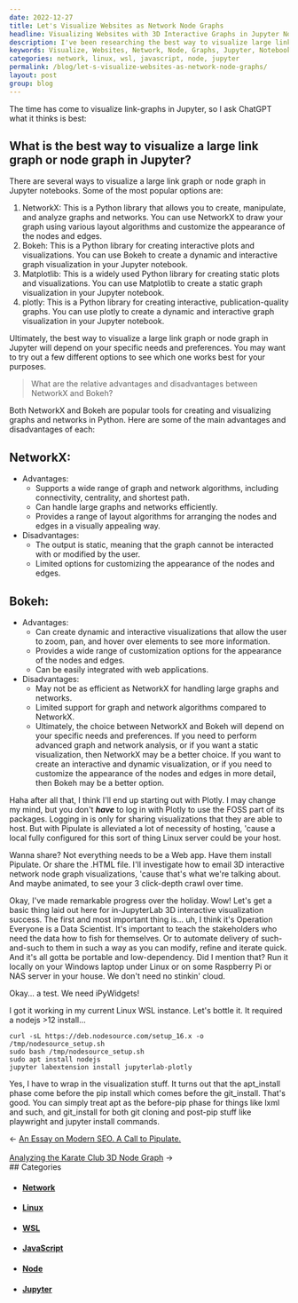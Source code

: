 ```yaml
---
date: 2022-12-27
title: Let's Visualize Websites as Network Node Graphs
headline: Visualizing Websites with 3D Interactive Graphs in Jupyter Notebooks
description: I've been researching the best way to visualize large link and node graphs in Jupyter notebooks, comparing the advantages and disadvantages of using NetworkX and Bokeh, and have decided to try out Plotly. Over the holiday I made progress and outlined a plan to create 3D interactive visualizations in JupyterLab. I'm also teaching stakeholders how to access data on their own by setting up an instance of Linux WSL, installing nodejs and jupyter.
keywords: Visualize, Websites, Network, Node, Graphs, Jupyter, Notebooks, NetworkX, Bokeh, Plotly, 3D, Interactive, Visualizations, JupyterLab, Linux, WSL, Nodejs, Labextension, Automating, Delivery, Portable, Low-Dependency, Apt_Install, Pip_Install, Git_Install
categories: network, linux, wsl, javascript, node, jupyter
permalink: /blog/let-s-visualize-websites-as-network-node-graphs/
layout: post
group: blog
---
```



The time has come to visualize link-graphs in Jupyter, so I ask ChatGPT what it
thinks is best:

## What is the best way to visualize a large link graph or node graph in Jupyter?

There are several ways to visualize a large link graph or node graph in Jupyter notebooks. Some of the most popular options are:

1. NetworkX: This is a Python library that allows you to create, manipulate, and analyze graphs and networks. You can use NetworkX to draw your graph using various layout algorithms and customize the appearance of the nodes and edges.
1. Bokeh: This is a Python library for creating interactive plots and visualizations. You can use Bokeh to create a dynamic and interactive graph visualization in your Jupyter notebook.
1. Matplotlib: This is a widely used Python library for creating static plots and visualizations. You can use Matplotlib to create a static graph visualization in your Jupyter notebook.
1. plotly: This is a Python library for creating interactive, publication-quality graphs. You can use plotly to create a dynamic and interactive graph visualization in your Jupyter notebook.

Ultimately, the best way to visualize a large link graph or node graph in Jupyter will depend on your specific needs and preferences. You may want to try out a few different options to see which one works best for your purposes.

> What are the relative advantages and disadvantages between NetworkX and Bokeh?

Both NetworkX and Bokeh are popular tools for creating and visualizing graphs and networks in Python. Here are some of the main advantages and disadvantages of each:

## NetworkX:

- Advantages:
  - Supports a wide range of graph and network algorithms, including connectivity, centrality, and shortest path.
  - Can handle large graphs and networks efficiently.
  - Provides a range of layout algorithms for arranging the nodes and edges in a visually appealing way.
- Disadvantages:
  - The output is static, meaning that the graph cannot be interacted with or modified by the user.
  - Limited options for customizing the appearance of the nodes and edges.

## Bokeh:

- Advantages:
  - Can create dynamic and interactive visualizations that allow the user to zoom, pan, and hover over elements to see more information.
  - Provides a wide range of customization options for the appearance of the nodes and edges.
  - Can be easily integrated with web applications.
- Disadvantages:
  - May not be as efficient as NetworkX for handling large graphs and networks.
  - Limited support for graph and network algorithms compared to NetworkX.
  - Ultimately, the choice between NetworkX and Bokeh will depend on your specific needs and preferences. If you need to perform advanced graph and network analysis, or if you want a static visualization, then NetworkX may be a better choice. If you want to create an interactive and dynamic visualization, or if you need to customize the appearance of the nodes and edges in more detail, then Bokeh may be a better option.

Haha after all that, I think I'll end up starting out with Plotly. I may change
my mind, but you don't ***have*** to log in with Plotly to use the FOSS part of
its packages. Logging in is only for sharing visualizations that they are able
to host. But with Pipulate is alleviated a lot of necessity of hosting, 'cause
a local fully configured for this sort of thing Linux server could be your
host.

Wanna share? Not everything needs to be a Web app. Have them install Pipulate.
Or share the .HTML file. I'll investigate how to email 3D interactive network
node graph visualizations, 'cause that's what we're talking about. And maybe
animated, to see your 3 click-depth crawl over time.

Okay, I've made remarkable progress over the holiday. Wow! Let's get a basic
thing laid out here for in-JupyterLab 3D interactive visualization success. The
first and most important thing is... uh, I think it's Operation Everyone is a
Data Scientist. It's important to teach the stakeholders who need the data how
to fish for themselves. Or to automate delivery of such-and-such to them in
such a way as you can modify, refine and iterate quick. And it's all gotta be
portable and low-dependency. Did I mention that? Run it locally on your Windows
laptop under Linux or on some Raspberry Pi or NAS server in your house. We
don't need no stinkin' cloud.

Okay... a test. We need iPyWidgets!

I got it working in my current Linux WSL instance. Let's bottle it. It required
a nodejs >12 install...

    curl -sL https://deb.nodesource.com/setup_16.x -o /tmp/nodesource_setup.sh
    sudo bash /tmp/nodesource_setup.sh
    sudo apt install nodejs
    jupyter labextension install jupyterlab-plotly

Yes, I have to wrap in the visualization stuff. It turns out that the
apt_install phase come before the pip install which comes before the
git_install. That's good. You can simply treat apt as the before-pip phase for
things like lxml and such, and git_install for both git cloning and post-pip
stuff like playwright and jupyter install commands.


<div class="arrow-links"><div class="post-nav-prev"><span class="arrow">&larr;&nbsp;</span><a href="/blog/an-essay-on-modern-seo-a-call-to-pipulate/">An Essay on Modern SEO. A Call to Pipulate.</a></div> &nbsp; <div class="post-nav-next"><a href="/blog/analyzing-the-karate-club-3d-node-graph/">Analyzing the Karate Club 3D Node Graph</a><span class="arrow">&nbsp;&rarr;</span></div></div>
## Categories

<ul>
<li><h4><a href='/network/'>Network</a></h4></li>
<li><h4><a href='/linux/'>Linux</a></h4></li>
<li><h4><a href='/wsl/'>WSL</a></h4></li>
<li><h4><a href='/javascript/'>JavaScript</a></h4></li>
<li><h4><a href='/node/'>Node</a></h4></li>
<li><h4><a href='/jupyter/'>Jupyter</a></h4></li></ul>